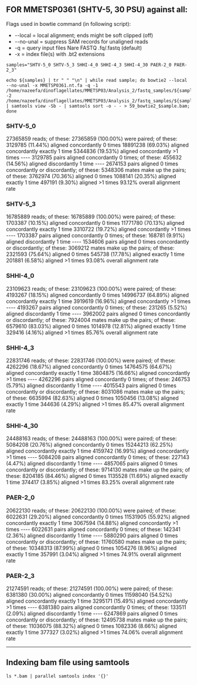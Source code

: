 ## FOR MMETSP0361 (SHTV-5, 30 PSU) against all:

Flags used in bowtie command (in following script):

* --local = local alignment; ends might be soft clipped (off)
* --no-unal = suppress SAM records for unaligned reads
* -q = query input files Nare FASTQ .fq/.fastq (default)
* -x = index file(s) with .bt2 extensions

```
samples="SHTV-5_0 SHTV-5_3 SHHI-4_0 SHHI-4_3 SHHI-4_30 PAER-2_0 PAER-2_3"
```
```
echo ${samples} | tr " " "\n" | while read sample; do bowtie2 --local --no-unal -x MMETSP0361.nt.fa -q -1 /home/nazeefa/dinoflagellates/MMETSP03/Analysis_2/fastq_samples/${sample}_1.fastq.gz -2 /home/nazeefa/dinoflagellates/MMETSP03/Analysis_2/fastq_samples/${sample}_2.fastq.gz | samtools view -Sb - | samtools sort -o - - > 59_bowtie2_$sample.bam; done

```
### SHTV-5_0 

27365859 reads; of these:
  27365859 (100.00%) were paired; of these:
    3129785 (11.44%) aligned concordantly 0 times
    18891238 (69.03%) aligned concordantly exactly 1 time
    5344836 (19.53%) aligned concordantly >1 times
    ----
    3129785 pairs aligned concordantly 0 times; of these:
      455632 (14.56%) aligned discordantly 1 time
    ----
    2674153 pairs aligned 0 times concordantly or discordantly; of these:
      5348306 mates make up the pairs; of these:
        3762974 (70.36%) aligned 0 times
        1088141 (20.35%) aligned exactly 1 time
        497191 (9.30%) aligned >1 times
93.12% overall alignment rate

### SHTV-5_3 

16785889 reads; of these:
  16785889 (100.00%) were paired; of these:
    1703387 (10.15%) aligned concordantly 0 times
    11771780 (70.13%) aligned concordantly exactly 1 time
    3310722 (19.72%) aligned concordantly >1 times
    ----
    1703387 pairs aligned concordantly 0 times; of these:
      168781 (9.91%) aligned discordantly 1 time
    ----
    1534606 pairs aligned 0 times concordantly or discordantly; of these:
      3069212 mates make up the pairs; of these:
        2321593 (75.64%) aligned 0 times
        545738 (17.78%) aligned exactly 1 time
        201881 (6.58%) aligned >1 times
93.08% overall alignment rate

### SHHI-4_0 

23109623 reads; of these:
  23109623 (100.00%) were paired; of these:
    4193267 (18.15%) aligned concordantly 0 times
    14996737 (64.89%) aligned concordantly exactly 1 time
    3919619 (16.96%) aligned concordantly >1 times
    ----
    4193267 pairs aligned concordantly 0 times; of these:
      231265 (5.52%) aligned discordantly 1 time
    ----
    3962002 pairs aligned 0 times concordantly or discordantly; of these:
      7924004 mates make up the pairs; of these:
        6579610 (83.03%) aligned 0 times
        1014978 (12.81%) aligned exactly 1 time
        329416 (4.16%) aligned >1 times
85.76% overall alignment rate

### SHHI-4_3

22831746 reads; of these:
  22831746 (100.00%) were paired; of these:
    4262296 (18.67%) aligned concordantly 0 times
    14764575 (64.67%) aligned concordantly exactly 1 time
    3804875 (16.66%) aligned concordantly >1 times
    ----
    4262296 pairs aligned concordantly 0 times; of these:
      246753 (5.79%) aligned discordantly 1 time
    ----
    4015543 pairs aligned 0 times concordantly or discordantly; of these:
      8031086 mates make up the pairs; of these:
        6635994 (82.63%) aligned 0 times
        1050456 (13.08%) aligned exactly 1 time
        344636 (4.29%) aligned >1 times
85.47% overall alignment rate

### SHHI-4_30

24488163 reads; of these:
  24488163 (100.00%) were paired; of these:
    5084208 (20.76%) aligned concordantly 0 times
    15244213 (62.25%) aligned concordantly exactly 1 time
    4159742 (16.99%) aligned concordantly >1 times
    ----
    5084208 pairs aligned concordantly 0 times; of these:
      227143 (4.47%) aligned discordantly 1 time
    ----
    4857065 pairs aligned 0 times concordantly or discordantly; of these:
      9714130 mates make up the pairs; of these:
        8204185 (84.46%) aligned 0 times
        1135528 (11.69%) aligned exactly 1 time
        374417 (3.85%) aligned >1 times
83.25% overall alignment rate

### PAER-2_0 

20622130 reads; of these:
  20622130 (100.00%) were paired; of these:
    6022631 (29.20%) aligned concordantly 0 times
    11531905 (55.92%) aligned concordantly exactly 1 time
    3067594 (14.88%) aligned concordantly >1 times
    ----
    6022631 pairs aligned concordantly 0 times; of these:
      142341 (2.36%) aligned discordantly 1 time
    ----
    5880290 pairs aligned 0 times concordantly or discordantly; of these:
      11760580 mates make up the pairs; of these:
        10348313 (87.99%) aligned 0 times
        1054276 (8.96%) aligned exactly 1 time
        357991 (3.04%) aligned >1 times
74.91% overall alignment rate

### PAER-2_3

21274591 reads; of these:
  21274591 (100.00%) were paired; of these:
    6381380 (30.00%) aligned concordantly 0 times
    11598040 (54.52%) aligned concordantly exactly 1 time
    3295171 (15.49%) aligned concordantly >1 times
    ----
    6381380 pairs aligned concordantly 0 times; of these:
      133511 (2.09%) aligned discordantly 1 time
    ----
    6247869 pairs aligned 0 times concordantly or discordantly; of these:
      12495738 mates make up the pairs; of these:
        11036075 (88.32%) aligned 0 times
        1082336 (8.66%) aligned exactly 1 time
        377327 (3.02%) aligned >1 times
74.06% overall alignment rate

---------------------------------------------

## Indexing bam file using samtools

```
ls *.bam | parallel samtools index '{}'
```
